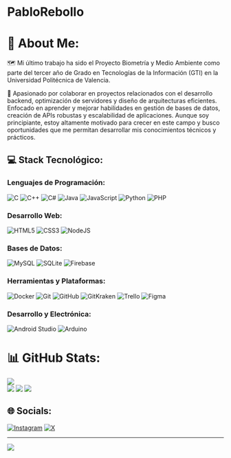# PabloRebollo
# 🤠 About Me:
🗺️ Mi último trabajo ha sido el Proyecto Biometría y Medio Ambiente como parte del tercer año de Grado en Tecnologías de la Información (GTI) en la Universidad Politécnica de Valencia.

🤝 Apasionado por colaborar en proyectos relacionados con el desarrollo backend, optimización de servidores y diseño de arquitecturas eficientes. Enfocado en aprender y mejorar habilidades en gestión de bases de datos, creación de APIs robustas y escalabilidad de aplicaciones. Aunque soy principiante, estoy altamente motivado para crecer en este campo y busco oportunidades que me permitan desarrollar mis conocimientos técnicos y prácticos.

## 💻 Stack Tecnológico:
### Lenguajes de Programación:
![C](https://img.shields.io/badge/c-%2300599C.svg?style=for-the-badge&logo=c&logoColor=white) 
![C++](https://img.shields.io/badge/c++-%2300599C.svg?style=for-the-badge&logo=c%2B%2B&logoColor=white) 
![C#](https://img.shields.io/badge/c%23-%23239120.svg?style=for-the-badge&logo=csharp&logoColor=white) 
![Java](https://img.shields.io/badge/java-%23ED8B00.svg?style=for-the-badge&logo=openjdk&logoColor=white) 
![JavaScript](https://img.shields.io/badge/javascript-%23323330.svg?style=for-the-badge&logo=javascript&logoColor=%23F7DF1E) 
![Python](https://img.shields.io/badge/python-3670A0?style=for-the-badge&logo=python&logoColor=ffdd54) 
![PHP](https://img.shields.io/badge/php-%23777BB4.svg?style=for-the-badge&logo=php&logoColor=white)

### Desarrollo Web:
![HTML5](https://img.shields.io/badge/html5-%23E34F26.svg?style=for-the-badge&logo=html5&logoColor=white) 
![CSS3](https://img.shields.io/badge/css3-%231572B6.svg?style=for-the-badge&logo=css3&logoColor=white) 
![NodeJS](https://img.shields.io/badge/node.js-6DA55F?style=for-the-badge&logo=node.js&logoColor=white)

### Bases de Datos:
![MySQL](https://img.shields.io/badge/mysql-%2307405e.svg?style=for-the-badge&logo=mysql&logoColor=white) 
![SQLite](https://img.shields.io/badge/sqlite-%2307405e.svg?style=for-the-badge&logo=sqlite&logoColor=white) 
![Firebase](https://img.shields.io/badge/firebase-%23039BE5.svg?style=for-the-badge&logo=firebase)

### Herramientas y Plataformas:
![Docker](https://img.shields.io/badge/docker-%230db7ed.svg?style=for-the-badge&logo=docker&logoColor=white) 
![Git](https://img.shields.io/badge/git-%23F05033.svg?style=for-the-badge&logo=git&logoColor=white) 
![GitHub](https://img.shields.io/badge/github-%23121011.svg?style=for-the-badge&logo=github&logoColor=white) 
![GitKraken](https://img.shields.io/badge/GitKraken-%231179f7.svg?style=for-the-badge&logo=gitkraken&logoColor=white) 
![Trello](https://img.shields.io/badge/Trello-%23026AA7.svg?style=for-the-badge&logo=Trello&logoColor=white) 
![Figma](https://img.shields.io/badge/figma-%23F24E1E.svg?style=for-the-badge&logo=figma&logoColor=white)

### Desarrollo y Electrónica:
![Android Studio](https://img.shields.io/badge/Android%20Studio-3DDC84?style=for-the-badge&logo=android-studio&logoColor=white) 
![Arduino](https://img.shields.io/badge/Arduino-%2300979D.svg?style=for-the-badge&logo=arduino&logoColor=white)

# 📊 GitHub Stats:
![](https://github-readme-streak-stats.herokuapp.com/?user=pRebollo02&theme=neon&hide_border=false)<br/>
![](https://github-readme-stats.vercel.app/api/top-langs/?username=pRebollo02&theme=neon&hide_border=false&include_all_commits=false&count_private=true&layout=compact)
![](https://github-contributor-stats.vercel.app/api?username=pRebollo02&limit=5&theme=dark&combine_all_yearly_contributions=true)
![](https://github-profile-trophy.vercel.app/?username=pRebollo02&theme=radical&no-frame=false&no-bg=false&margin-w=4)

## 🌐 Socials:
[![Instagram](https://img.shields.io/badge/Instagram-%23E4405F.svg?logo=Instagram&logoColor=white)](https://instagram.com/https://www.instagram.com/p_rebollo/) 
[![X](https://img.shields.io/badge/X-black.svg?logo=X&logoColor=white)](https://x.com/https://x.com/pikaik101) 

---
[![](https://visitcount.itsvg.in/api?id=pRebollo02&icon=0&color=0)](https://visitcount.itsvg.in)

